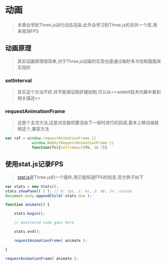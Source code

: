 # 动画
> 本章会学到Three.js进行动态渲染.此外会学习到Three.js的另外一个库,用来观测FPS

## 动画原理
> 其实动画原理很简单,对于Three.js动画的实现也是通过每秒多次绘制画面来实现的

### setInterval
> 其实这个方法不好,并不能保证刚好被绘制,可以从<<webkit技术内幕中看到相关描述>>

### requestAnimationFrame
> 这是个主流方法,这是浏览器将要渲染下一帧时进行的回调,基本上移动端就用这个,兼容方法

```js
var raf = window.requestAnimationFrame || 
			window.WebkitRequestAnimationFrame || 
			function(fn){setTimeout(fn, 16.7)}
```

## 使用stat.js记录FPS
> [stat.js](https://github.com/mrdoob/stats.js)是Three.js的一个插件,用它能知道FPS的信息,官方例子如下

```js
var stats = new Stats();
stats.showPanel( 1 ); // 0: fps, 1: ms, 2: mb, 3+: custom
document.body.appendChild( stats.dom );

function animate() {

	stats.begin();

	// monitored code goes here

	stats.end();

	requestAnimationFrame( animate );

}

requestAnimationFrame( animate );
```

